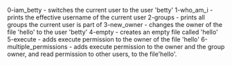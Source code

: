 0-iam_betty - switches the current user to the user 'betty'
1-who_am_i - prints the effective username of the current user
2-groups - prints all groups the current user is part of
3-new_owner - changes the owner of the file 'hello' to the user 'betty'
4-empty - creates an empty file called 'hello'
5-execute - adds execute permission to the owner of the file 'hello'
6-multiple_permissions -  adds execute permission to the owner and the group owner, and read permission to other users, to the file'hello'.
